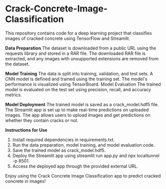# Crack-Concrete-Image-Classification
This repository contains code for a deep learning project that classifies images of cracked concrete using TensorFlow and Streamlit.

**Data Preparation**
The dataset is downloaded from a public URL using the requests library and stored in a RAR file.
The downloaded RAR file is extracted, and any images with unsupported extensions are removed from the dataset.

**Model Training**
The data is split into training, validation, and test sets.
A CNN model is defined and trained using the training set. The model's performance is visualized using TensorBoard.
Model Evaluation
The trained model is evaluated on the test set using precision, recall, and accuracy metrics.

**Model Deployment**
The trained model is saved as a crack_model.hdf5 file.
The Streamlit app is set up to make real-time predictions on uploaded images.
The app allows users to upload images and get predictions on whether they contain cracks or not.

**Instructions for Use**
1. Install required dependencies in requirements.txt.
2. Run the data preparation, model training, and model evaluation code.
3. Save the trained model as crack_model.hdf5.
4. Deploy the Streamlit app using streamlit run app.py and npx localtunnel -p 8501.
5. Access the deployed app through the provided external URL.

Enjoy using the Crack Concrete Image Classification app to predict cracked concrete in images!
